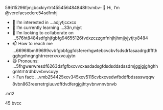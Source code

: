 59615296fjmjjbcxkiyrtrt455456484848htvmbv- 👋 Hi, I’m @verefacsedere54sdfmhj
- 👀 I’m interested in ...adjytjccxcx
- 🌱 I’m currently learning ...33n,mjyt
- 💞️ I’m looking to collaborate on ...576ht8484sdfghjfgbfg94655126fvdxzczzgnfnhjhjhmjjyjytjty8484
- 📫 How to reach me ...66966bm99699cvbfgbbfggfdsfererhgwtebcvcbvfsdsdrfasaadrgdfffthgghgnhngnghtrrererxvxvcujytn
- 😄 Pronouns: ...5fhgwerwresdf6263dsfgfbxcvvcxasdadsgfdsdsddsdssdmjggjgjghghhgnhtrhtrdhbvvbvvcuyy
- ⚡ Fun fact: ...vmb254425xcv345xcv5115cvbxcvedwfbddfbdsssswqqw
8vbn863reerretrgiuuvdffdvdfergjgjhtyvbnvnnvbnvb
<!---52151sadqw6662323htrgfertreegrerfhfggfgfg
verefacsedere/verefacsedere is a ✨ special ✨ repository because its `R66EADME.md` (520this file) appears on yoursghjjhgdfsdf GixcxvbvvctHub profinhgle.54
You can click the Preview link to take a look at59 your changes.12jgh
--->.m12
45
bvcc
